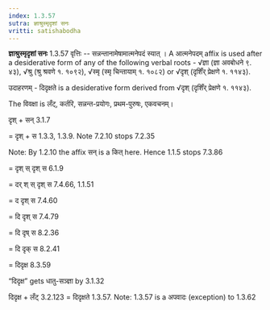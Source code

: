 ```yaml
---
index: 1.3.57
sutra: ज्ञाश्रुस्मृदृशां सनः
vritti: satishabodha
---
```



 <strong>ज्ञाश्रुस्मृदृशां सनः</strong> 1.3.57
वृत्तिः -- सन्नन्तानामेषामात्मनेपदं स्यात् । A आत्मनेपदम् affix is used after a desiderative form of any of the following verbal roots - √ज्ञा (ज्ञा अवबोधने ९. ४३), √श्रु (श्रु श्रवणे १. १०९२), √स्मृ (स्मृ चिन्तायाम् १. १०८२) or √दृश् (दृशिँर् प्रेक्षणे १. ११४३).


उदाहरणम् - दिदृक्षते is a desiderative form derived from √दृश् (दृशिँर् प्रेक्षणे १. ११४३).

The विवक्षा is लँट्, कर्तरि, सन्नन्त-प्रयोगः, प्रथम-पुरुषः, एकवचनम्।


दृश् + सन् 3.1.7

= दृश् + स 1.3.3, 1.3.9. Note 7.2.10 stops 7.2.35

Note: By 1.2.10 the affix सन् is a कित् here. Hence 1.1.5 stops 7.3.86

= दृश् स् दृश् स 6.1.9

= दर् श् स् दृश् स 7.4.66, 1.1.51

= द दृश् स 7.4.60

= दि दृश् स 7.4.79

= दि दृष् स 8.2.36

= दि दृक् स 8.2.41

= दिदृक्ष 8.3.59


“दिदृक्ष” gets धातु-सञ्ज्ञा by 3.1.32

दिदृक्ष + लँट् 3.2.123 = दिदृक्षते 1.3.57. Note: 1.3.57 is a अपवादः (exception) to 1.3.62

